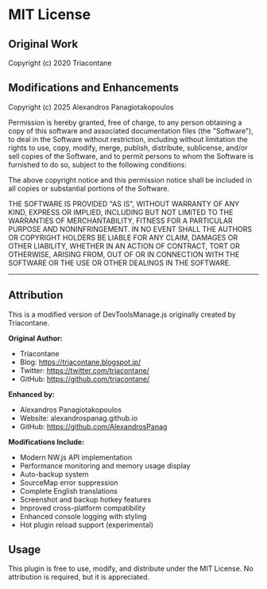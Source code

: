 # MIT License

## Original Work
Copyright (c) 2020 Triacontane

## Modifications and Enhancements
Copyright (c) 2025 Alexandros Panagiotakopoulos

Permission is hereby granted, free of charge, to any person obtaining a copy
of this software and associated documentation files (the "Software"), to deal
in the Software without restriction, including without limitation the rights
to use, copy, modify, merge, publish, distribute, sublicense, and/or sell
copies of the Software, and to permit persons to whom the Software is
furnished to do so, subject to the following conditions:

The above copyright notice and this permission notice shall be included in all
copies or substantial portions of the Software.

THE SOFTWARE IS PROVIDED "AS IS", WITHOUT WARRANTY OF ANY KIND, EXPRESS OR
IMPLIED, INCLUDING BUT NOT LIMITED TO THE WARRANTIES OF MERCHANTABILITY,
FITNESS FOR A PARTICULAR PURPOSE AND NONINFRINGEMENT. IN NO EVENT SHALL THE
AUTHORS OR COPYRIGHT HOLDERS BE LIABLE FOR ANY CLAIM, DAMAGES OR OTHER
LIABILITY, WHETHER IN AN ACTION OF CONTRACT, TORT OR OTHERWISE, ARISING FROM,
OUT OF OR IN CONNECTION WITH THE SOFTWARE OR THE USE OR OTHER DEALINGS IN THE
SOFTWARE.

---

## Attribution

This is a modified version of DevToolsManage.js originally created by Triacontane.

**Original Author:**
- Triacontane
- Blog: https://triacontane.blogspot.jp/
- Twitter: https://twitter.com/triacontane/
- GitHub: https://github.com/triacontane/

**Enhanced by:**
- Alexandros Panagiotakopoulos
- Website: alexandrospanag.github.io
- GitHub: https://github.com/AlexandrosPanag

**Modifications Include:**
- Modern NW.js API implementation
- Performance monitoring and memory usage display
- Auto-backup system
- SourceMap error suppression
- Complete English translations
- Screenshot and backup hotkey features
- Improved cross-platform compatibility
- Enhanced console logging with styling
- Hot plugin reload support (experimental)

## Usage

This plugin is free to use, modify, and distribute under the MIT License.
No attribution is required, but it is appreciated.
